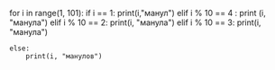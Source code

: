 for i in range(1, 101):
    if i == 1:
        print(i,"манул")
    elif i % 10 == 4 :
        print (i, "манула")
    elif i % 10 == 2:
        print(i, "манула")
    elif i % 10 == 3:
        print(i, "манула")

    else:
        print(i, "манулов")
